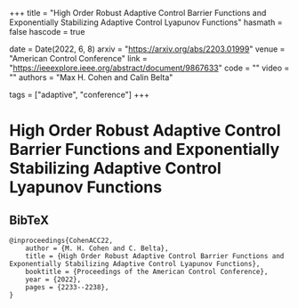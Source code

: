+++
title = "High Order Robust Adaptive Control Barrier Functions and Exponentially Stabilizing Adaptive Control Lyapunov Functions"
hasmath = false
hascode = true


date = Date(2022, 6, 8)
arxiv = "https://arxiv.org/abs/2203.01999"
venue = "American Control Conference"
link = "https://ieeexplore.ieee.org/abstract/document/9867633"
code = ""
video = ""
authors = "Max H. Cohen and Calin Belta"

tags = ["adaptive", "conference"]
+++

# High Order Robust Adaptive Control Barrier Functions and Exponentially Stabilizing Adaptive Control Lyapunov Functions

## BibTeX
```plaintext
@inproceedings{CohenACC22,
    author = {M. H. Cohen and C. Belta},
    title = {High Order Robust Adaptive Control Barrier Functions and Exponentially Stabilizing Adaptive Control Lyapunov Functions},
    booktitle = {Proceedings of the American Control Conference},
    year = {2022},
    pages = {2233--2238},
}
```